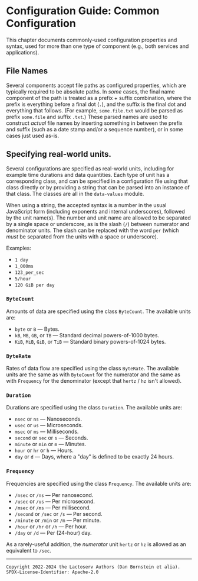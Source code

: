 Configuration Guide: Common Configuration
=========================================

This chapter documents commonly-used configuration properties and syntax, used
for more than one type of component (e.g., both services and applications).

## File Names

Several components accept file paths as configured properties, which are
typically required to be absolute paths. In _some_ cases, the final name
component of the path is treated as a prefix + suffix combination, where the
prefix is everything before a final dot (`.`), and the suffix is the final dot
and everything that follows. (For example, `some.file.txt` would be parsed as
prefix `some.file` and suffix `.txt`.) These parsed names are used to construct
_actual_ file names by inserting something in between the prefix and suffix
(such as a date stamp and/or a sequence number), or in some cases just used
as-is.

## Specifying real-world units.

Several configurations are specified as real-world units, including for example
time durations and data quantities. Each type of unit has a corresponding class,
and can be specified in a configuration file using that class directly or by
providing a string that can be parsed into an instance of that class. The
classes are all in the `data-values` module.

When using a string, the accepted syntax is a number in the usual JavaScript
form (including exponents and internal underscores), followed by the unit
name(s). The number and unit name are allowed to be separated by a single space
or underscore, as is the slash (`/`) between numerator and denominator units.
The slash can be replaced with the word `per` (which _must_ be separated from
the units with a space or underscore).

Examples:

* `1 day`
* `1_000ms`
* `123_per_sec`
* `5/hour`
* `120 GiB per day`

### `ByteCount`

Amounts of data are specified using the class `ByteCount`. The available units
are:

* `byte` or `B` &mdash; Bytes.
* `kB`, `MB`, `GB`, or `TB` &mdash; Standard decimal powers-of-1000 bytes.
* `KiB`, `MiB`, `GiB`, or `TiB` &mdash; Standard binary powers-of-1024 bytes.

### `ByteRate`

Rates of data flow are specified using the class `ByteRate`. The available units
are the same as with `ByteCount` for the numerator and the same as with
`Frequency` for the denominator (except that `hertz` / `hz` isn't allowed).

### `Duration`

Durations are specified using the class `Duration`. The available units are:

* `nsec` or `ns` &mdash; Nanoseconds.
* `usec` or `us` &mdash; Microseconds.
* `msec` or `ms` &mdash; Milliseconds.
* `second` or `sec` or `s` &mdash; Seconds.
* `minute` or `min` or `m` &mdash; Minutes.
* `hour` or `hr` or `h` &mdash; Hours.
* `day` or `d` &mdash; Days, where a "day" is defined to be exactly 24 hours.

### `Frequency`

Frequencies are specified using the class `Frequency`. The available units are:

* `/nsec` or `/ns` &mdash; Per nanosecond.
* `/usec` or `/us` &mdash; Per microsecond.
* `/msec` or `/ms` &mdash; Per millisecond.
* `/second` or `/sec` or `/s` &mdash; Per second.
* `/minute` or `/min` or `/m` &mdash; Per minute.
* `/hour` or `/hr` or `/h` &mdash; Per hour.
* `/day` or `/d` &mdash; Per (24-hour) day.

As a rarely-useful addition, the _numerator_ unit `hertz` or `hz` is allowed as
an equivalent to `/sec`.

- - - - - - - - - -
```
Copyright 2022-2024 the Lactoserv Authors (Dan Bornstein et alia).
SPDX-License-Identifier: Apache-2.0
```
